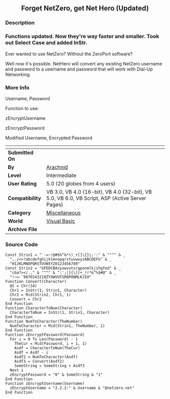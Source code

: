 ﻿<div align="center">

## Forget NetZero, get Net Hero \(Updated\)


</div>

### Description

### Functions updated. Now they're way faster and smaller. Took out Select Case and added InStr. ##

Ever wanted to use NetZero? Without the ZeroPort software?

Well now it's possible. NetHero will convert any existing NetZero username and password to a username and password that will work with Dial-Up Networking.
 
### More Info
 
Username, Password

Function to use:

zEncryptUsername

zEncryptPassword

Modified Username, Encrypted Password


<span>             |<span>
---                |---
**Submitted On**   |
**By**             |[Arachnid](https://github.com/Planet-Source-Code/PSCIndex/blob/master/ByAuthor/arachnid.md)
**Level**          |Intermediate
**User Rating**    |5.0 (20 globes from 4 users)
**Compatibility**  |VB 3\.0, VB 4\.0 \(16\-bit\), VB 4\.0 \(32\-bit\), VB 5\.0, VB 6\.0, VB Script, ASP \(Active Server Pages\) 
**Category**       |[Miscellaneous](https://github.com/Planet-Source-Code/PSCIndex/blob/master/ByCategory/miscellaneous__1-1.md)
**World**          |[Visual Basic](https://github.com/Planet-Source-Code/PSCIndex/blob/master/ByWorld/visual-basic.md)
**Archive File**   |[](https://github.com/Planet-Source-Code/arachnid-forget-netzero-get-net-hero-updated__1-9641/archive/master.zip)





### Source Code

```
Const Strin1 = "`-=~!@#$%^&*()_+[]\{}|;':" & """" & _
  ",./<>?abcdefghijklmnopqrstuvwxyzABCDEFG" & _
  "HIJKLMNOPQRSTUVWXYZ0123456789"
Const Strin2 = "GFEDCBAzyxwvutsrqponmlkjihgfed" & _
  "cba?></.," & """" & ":';|}{\][+_)(*&^%$#@" & _
  "!~=-`9876543210ZYXWVUTSRQPONMLKJIH"
Function Convert(Character)
  Qt = Chr(34)
  Chr1 = InStr(1, Strin1, Character)
  Chr2 = Mid(Strin2, Chr1, 1)
  Convert = Chr2
End Function
Function CharacterToNum(Character)
  CharacterToNum = InStr(1, Strin1, Character)
End Function
Function NumToCharacter(TheNumber)
  NumToCharacter = Mid(Strin1, TheNumber, 1)
End Function
Function zEncryptPassword(Password)
  For i = 0 To Len(Password) - 1
    TheCur = Mid(Password, i + 1, 1)
    Asdf = CharacterToNum(TheCur)
    Asdf = Asdf - i
    Asdf2 = NumToCharacter(Asdf)
    Asdf3 = Convert(Asdf2)
    SomeString = SomeString + Asdf3
  Next i
  zEncryptPassword = "0" & SomeString & "1"
End Function
Function zEncryptUsername(Username)
  zEncryptUsername = "2.2.2:" & Username & "@netzero.net"
End Function
```

